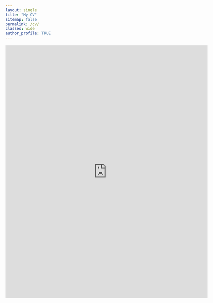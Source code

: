 ```yaml
---
layout: single
title: "My CV"
sitemap: false
permalink: /cv/
classes: wide
author_profile: TRUE
---
```


<embed src="https://sovayle.github.io/assets/resume/Resume_Amirul_Azim_August.pdf" width="640" height="800" type="application/pdf" />